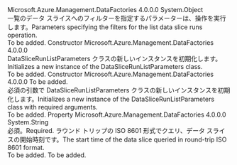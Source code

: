 <Type Name="DataSliceRunListParameters" FullName="Microsoft.Azure.Management.DataFactories.Models.DataSliceRunListParameters">
  <TypeSignature Language="C#" Value="public class DataSliceRunListParameters" />
  <TypeSignature Language="ILAsm" Value=".class public auto ansi beforefieldinit DataSliceRunListParameters extends System.Object" />
  <TypeSignature Language="DocId" Value="T:Microsoft.Azure.Management.DataFactories.Models.DataSliceRunListParameters" />
  <TypeSignature Language="VB.NET" Value="Public Class DataSliceRunListParameters" />
  <TypeSignature Language="F#" Value="type DataSliceRunListParameters = class" />
  <AssemblyInfo>
    <AssemblyName>Microsoft.Azure.Management.DataFactories</AssemblyName>
    <AssemblyVersion>4.0.0.0</AssemblyVersion>
  </AssemblyInfo>
  <Base>
    <BaseTypeName>System.Object</BaseTypeName>
  </Base>
  <Interfaces />
  <Docs>
    <summary>
            <span data-ttu-id="631b2-101">一覧のデータ スライスへのフィルターを指定するパラメーターは、操作を実行します。</span><span class="sxs-lookup"><span data-stu-id="631b2-101">Parameters specifying the filters for the list data slice runs operation.</span></span>
            </summary>
    <remarks>To be added.</remarks>
  </Docs>
  <Members>
    <Member MemberName=".ctor">
      <MemberSignature Language="C#" Value="public DataSliceRunListParameters ();" />
      <MemberSignature Language="ILAsm" Value=".method public hidebysig specialname rtspecialname instance void .ctor() cil managed" />
      <MemberSignature Language="DocId" Value="M:Microsoft.Azure.Management.DataFactories.Models.DataSliceRunListParameters.#ctor" />
      <MemberSignature Language="VB.NET" Value="Public Sub New ()" />
      <MemberType>Constructor</MemberType>
      <AssemblyInfo>
        <AssemblyName>Microsoft.Azure.Management.DataFactories</AssemblyName>
        <AssemblyVersion>4.0.0.0</AssemblyVersion>
      </AssemblyInfo>
      <Parameters />
      <Docs>
        <summary>
            <span data-ttu-id="631b2-102">DataSliceRunListParameters クラスの新しいインスタンスを初期化します。</span><span class="sxs-lookup"><span data-stu-id="631b2-102">Initializes a new instance of the DataSliceRunListParameters class.</span></span>
            </summary>
        <remarks>To be added.</remarks>
      </Docs>
    </Member>
    <Member MemberName=".ctor">
      <MemberSignature Language="C#" Value="public DataSliceRunListParameters (string dataSliceStartTime);" />
      <MemberSignature Language="ILAsm" Value=".method public hidebysig specialname rtspecialname instance void .ctor(string dataSliceStartTime) cil managed" />
      <MemberSignature Language="DocId" Value="M:Microsoft.Azure.Management.DataFactories.Models.DataSliceRunListParameters.#ctor(System.String)" />
      <MemberSignature Language="VB.NET" Value="Public Sub New (dataSliceStartTime As String)" />
      <MemberSignature Language="F#" Value="new Microsoft.Azure.Management.DataFactories.Models.DataSliceRunListParameters : string -&gt; Microsoft.Azure.Management.DataFactories.Models.DataSliceRunListParameters" Usage="new Microsoft.Azure.Management.DataFactories.Models.DataSliceRunListParameters dataSliceStartTime" />
      <MemberType>Constructor</MemberType>
      <AssemblyInfo>
        <AssemblyName>Microsoft.Azure.Management.DataFactories</AssemblyName>
        <AssemblyVersion>4.0.0.0</AssemblyVersion>
      </AssemblyInfo>
      <Parameters>
        <Parameter Name="dataSliceStartTime" Type="System.String" />
      </Parameters>
      <Docs>
        <param name="dataSliceStartTime">To be added.</param>
        <summary>
            <span data-ttu-id="631b2-103">必須の引数で DataSliceRunListParameters クラスの新しいインスタンスを初期化します。</span><span class="sxs-lookup"><span data-stu-id="631b2-103">Initializes a new instance of the DataSliceRunListParameters class with required arguments.</span></span>
            </summary>
        <remarks>To be added.</remarks>
      </Docs>
    </Member>
    <Member MemberName="DataSliceStartTime">
      <MemberSignature Language="C#" Value="public string DataSliceStartTime { get; set; }" />
      <MemberSignature Language="ILAsm" Value=".property instance string DataSliceStartTime" />
      <MemberSignature Language="DocId" Value="P:Microsoft.Azure.Management.DataFactories.Models.DataSliceRunListParameters.DataSliceStartTime" />
      <MemberSignature Language="VB.NET" Value="Public Property DataSliceStartTime As String" />
      <MemberSignature Language="F#" Value="member this.DataSliceStartTime : string with get, set" Usage="Microsoft.Azure.Management.DataFactories.Models.DataSliceRunListParameters.DataSliceStartTime" />
      <MemberType>Property</MemberType>
      <AssemblyInfo>
        <AssemblyName>Microsoft.Azure.Management.DataFactories</AssemblyName>
        <AssemblyVersion>4.0.0.0</AssemblyVersion>
      </AssemblyInfo>
      <ReturnValue>
        <ReturnType>System.String</ReturnType>
      </ReturnValue>
      <Docs>
        <summary>
            <span data-ttu-id="631b2-104">必須。</span><span class="sxs-lookup"><span data-stu-id="631b2-104">Required.</span></span> <span data-ttu-id="631b2-105">ラウンド トリップの ISO 8601 形式でクエリ、データ スライスの開始時刻です。</span><span class="sxs-lookup"><span data-stu-id="631b2-105">The start time of the data slice queried in round-trip ISO 8601 format.</span></span>
            </summary>
        <value>To be added.</value>
        <remarks>To be added.</remarks>
      </Docs>
    </Member>
  </Members>
</Type>